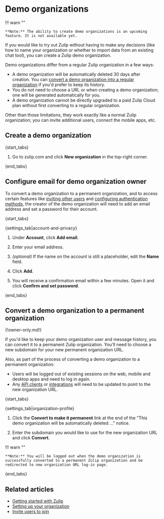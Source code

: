 # Demo organizations

!!! warn ""

    **Note:** The ability to create demo organizations is an upcoming
    feature. It is not available yet.

If you would like to try out Zulip without having to make any
decisions (like how to name your organization or whether to import
data from an existing chat tool), you can create a Zulip demo
organization.

Demo organizations differ from a regular Zulip organization in a few
ways:

* A demo organization will be automatically deleted 30 days after
  creation. You can [convert a demo organization into a regular
  organization](#convert-a-demo-organization-to-a-permanent-organization)
  if you'd prefer to keep its history.
* You do not need to choose a URL or when creating a demo organization;
  one will be generated automatically for you.
* A demo organization cannot be directly upgraded to a paid Zulip
  Cloud plan without first converting to a regular organization.

Other than those limitations, they work exactly like a normal Zulip
organization; you can invite additional users, connect the mobile
apps, etc.

## Create a demo organization

{start_tabs}

1. Go to zulip.com and click **New organization** in the top-right corner.

{end_tabs}

## Configure email for demo organization owner

To convert a demo organization to a permanent organization, and to access
certain features like [inviting other users](/help/invite-new-users) and
[configuring authentication methods](/help/configure-authentication-methods),
the creator of the demo organization will need to add an email address
and set a password for their account.

{start_tabs}

{settings_tab|account-and-privacy}

1. Under **Account**, click **Add email**.

1. Enter your email address.

1. *(optional)* If the name on the account is still a placeholder,
   edit the **Name** field.

1. Click **Add**.

1. You will receive a confirmation email within a few minutes. Open
   it and click **Confirm and set password**.

{end_tabs}

## Convert a demo organization to a permanent organization

{!owner-only.md!}

If you'd like to keep your demo organization user and message history,
you can convert it to a permanent Zulip organization. You'll need to
choose a new subdomain for your new permanent organization URL.

Also, as part of the process of converting a demo organization to a
permanent organization:

* Users will be logged out of existing sessions on the web, mobile and
  desktop apps and need to log in again.
* Any [API clients](/api/) or [integrations](/integrations/) will need
  to be updated to point to the new organization URL.

{start_tabs}

{settings_tab|organization-profile}

1. Click the **Convert to make it permanent** link at the end of the
   "This demo organization will be automatically deleted ..." notice.

1. Enter the subdomain you would like to use for the new organization
   URL and click  **Convert**.

!!! warn ""

    **Note:** You will be logged out when the demo organization is
    successfully converted to a permanent Zulip organization and be
    redirected to new organization URL log-in page.

{end_tabs}

## Related articles

* [Getting started with Zulip](/help/getting-started-with-zulip)
* [Setting up your organization](/help/getting-your-organization-started-with-zulip)
* [Invite users to join](/help/invite-users-to-join)
